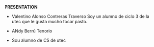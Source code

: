 
**PRESENTATION**
- Valentino Alonso Contreras Traverso
Soy un alumno de ciclo 3 de la utec que le gusta mucho tocar pasto.


- ANdy Berrú Tenorio
- Sou alumno de CS de utec
